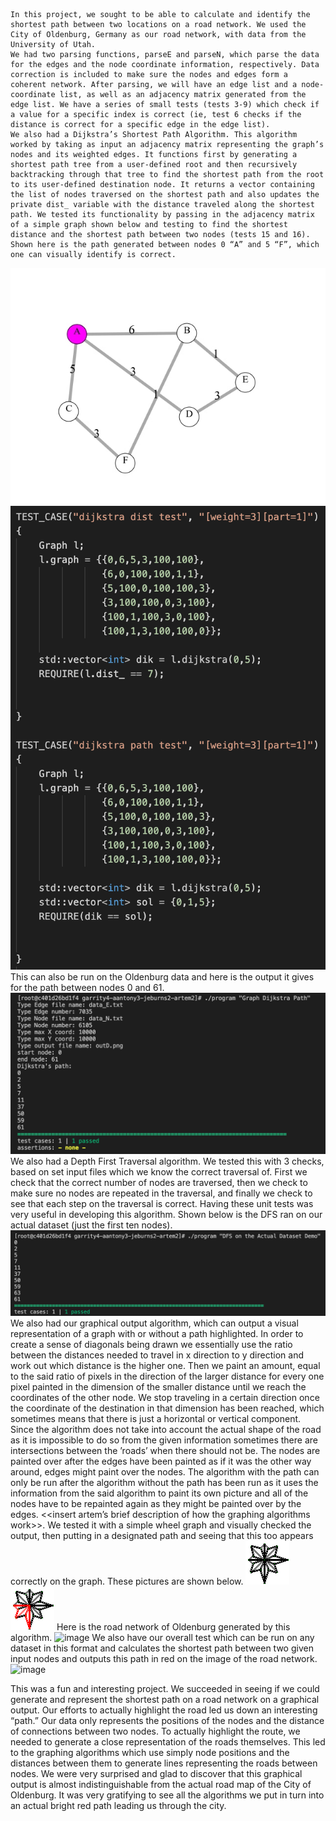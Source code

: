 	In this project, we sought to be able to calculate and identify the shortest path between two locations on a road network. We used the City of Oldenburg, Germany as our road network, with data from the University of Utah.
	We had two parsing functions, parseE and parseN, which parse the data for the edges and the node coordinate information, respectively. Data correction is included to make sure the nodes and edges form a coherent network. After parsing, we will have an edge list and a node-coordinate list, as well as an adjacency matrix generated from the edge list. We have a series of small tests (tests 3-9) which check if a value for a specific index is correct (ie, test 6 checks if the distance is correct for a specific edge in the edge list).
	We also had a Dijkstra’s Shortest Path Algorithm. This algorithm worked by taking as input an adjacency matrix representing the graph’s nodes and its weighted edges. It functions first by generating a shortest path tree from a user-defined root and then recursively backtracking through that tree to find the shortest path from the root to its user-defined destination node. It returns a vector containing the list of nodes traversed on the shortest path and also updates the private dist_ variable with the distance traveled along the shortest path. We tested its functionality by passing in the adjacency matrix of a simple graph shown below and testing to find the shortest distance and the shortest path between two nodes (tests 15 and 16). Shown here is the path generated between nodes 0 “A” and 5 “F”, which one can visually identify is correct.
![image](/markdownimages/dijkstrasmall.jpg)
![image](/markdownimages/dijkstratests.png)
	This can also be run on the Oldenburg data and here is the output it gives for the path between nodes 0 and 61.
![image](/markdownimages/dijkstrapath.png)
	We also had a Depth First Traversal algorithm. We tested this with 3 checks, based on set input files which we know the correct traversal of. First we check that the correct number of nodes are traversed, then we check to make sure no nodes are repeated in the traversal, and finally we check to see that each step on the traversal is correct. Having these unit tests was very useful in developing this algorithm. Shown below is the DFS ran on our actual dataset (just the first ten nodes).
![image](/markdownimages/DFSpath.png)
	We also had our graphical output algorithm, which can output a visual representation of a graph with or without a path highlighted. In order to create a sense of diagonals being drawn we essentially use the ratio between the distances needed to travel in x direction to y direction and work out which distance is the higher one. Then we paint an amount, equal to the said ratio of pixels in the direction of the larger distance for every one pixel painted in the dimension of the smaller distance until we reach the coordinates of the other node. We stop traveling in a certain direction once the coordinate of the destination in that dimension has been reached, which sometimes means that there is just a horizontal or vertical component. Since the algorithm does not take into account the actual shape of the road as it is impossible to do so from the given information sometimes there are intersections between the ’roads’ when there should not be. The nodes are painted over after the edges have been painted as if it was the other way around, edges might paint over the nodes. The algorithm with the path can only be run after the algorithm without the path has been run as it uses the information from the said algorithm to paint its own picture and all of the nodes have to be repainted again as they might be painted over by the edges. <<insert artem’s brief description of how the graphing algorithms work>>. We tested it with a simple wheel graph and visually checked the output, then putting in a designated path and seeing that this too appears correctly on the graph. These pictures are shown below.
![image](/markdownimages/snowflake.png)
![image](/markdownimages/snowflakered.png)
	Here is the road network of Oldenburg generated by this algorithm.
![image](/markdownimages/output.png)
	We also have our overall test which can be run on any dataset in this format and calculates the shortest path between two given input nodes and outputs this path in red on the image of the road network.
![image](/markdownimages/outD.png)


This was a fun and interesting project. We succeeded in seeing if we could generate and represent the shortest path on a road network on a graphical output. Our efforts to actually highlight the road led us down an interesting “path.” Our data only represents the positions of the nodes and the distance of connections between two nodes. To actually highlight the route, we needed to generate a close representation of the roads themselves. This led to the graphing algorithms which use simply node positions and the distances between them to generate lines representing the roads between nodes. We were very surprised and glad to discover that this graphical output is almost indistinguishable from the actual road map of the City of Oldenburg. It was very gratifying to see all the algorithms we put in turn into an actual bright red path leading us through the city.
	
